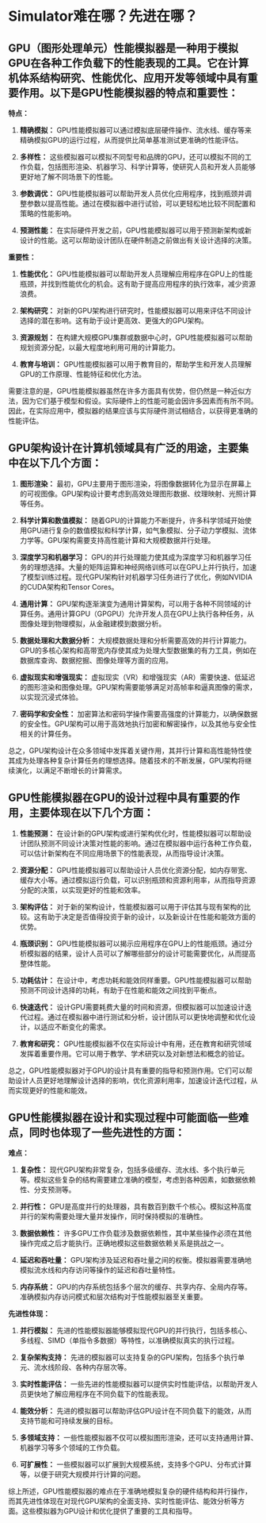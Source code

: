 # Simulator难在哪？先进在哪？

## GPU（图形处理单元）性能模拟器是一种用于模拟GPU在各种工作负载下的性能表现的工具。它在计算机体系结构研究、性能优化、应用开发等领域中具有重要作用。以下是GPU性能模拟器的特点和重要性：

**特点：**

1. **精确模拟：** GPU性能模拟器可以通过模拟底层硬件操作、流水线、缓存等来精确模拟GPU的运行过程，从而提供比简单基准测试更准确的性能评估。

2. **多样性：** 这些模拟器可以模拟不同型号和品牌的GPU，还可以模拟不同的工作负载，包括图形渲染、机器学习、科学计算等，使研究人员和开发人员能够更好地了解不同场景下的性能。

3. **参数调优：** GPU性能模拟器可以帮助开发人员优化应用程序，找到瓶颈并调整参数以提高性能。通过在模拟器中进行试验，可以更轻松地比较不同配置和策略的性能影响。

4. **预测性能：** 在实际硬件开发之前，GPU性能模拟器可以用于预测新架构或新设计的性能。这可以帮助设计团队在硬件制造之前做出有关设计选择的决策。

**重要性：**

1. **性能优化：** GPU性能模拟器可以帮助开发人员理解应用程序在GPU上的性能瓶颈，并找到性能优化的机会。这有助于提高应用程序的执行效率，减少资源浪费。

2. **架构研究：** 对新的GPU架构进行研究时，性能模拟器可以用来评估不同设计选择的潜在影响。这有助于设计更高效、更强大的GPU架构。

3. **资源规划：** 在构建大规模GPU集群或数据中心时，GPU性能模拟器可以帮助规划资源分配，以最大程度地利用可用的计算能力。

4. **教育与培训：** GPU性能模拟器可以用于教育目的，帮助学生和开发人员理解GPU的工作原理、性能特征和优化方法。

需要注意的是，GPU性能模拟器虽然在许多方面具有优势，但仍然是一种近似方法，因为它们基于模型和假设。实际硬件上的性能可能会因许多因素而有所不同。因此，在实际应用中，模拟器的结果应该与实际硬件测试相结合，以获得更准确的性能评估。

## GPU架构设计在计算机领域具有广泛的用途，主要集中在以下几个方面：

1. **图形渲染：** 最初，GPU主要用于图形渲染，将图像数据转化为显示在屏幕上的可视图像。GPU架构设计要考虑到高效处理图形数据、纹理映射、光照计算等任务。

2. **科学计算和数值模拟：** 随着GPU的计算能力不断提升，许多科学领域开始使用GPU进行复杂的数值模拟和科学计算，如气象模拟、分子动力学模拟、流体力学等。GPU架构需要支持高性能计算和大规模数据并行处理。

3. **深度学习和机器学习：** GPU的并行处理能力使其成为深度学习和机器学习任务的理想选择。大量的矩阵运算和神经网络训练可以在GPU上并行执行，加速了模型训练过程。现代GPU架构针对机器学习任务进行了优化，例如NVIDIA的CUDA架构和Tensor Cores。

4. **通用计算：** GPU架构逐渐演变为通用计算架构，可以用于各种不同领域的计算任务。通用计算GPU（GPGPU）允许开发人员在GPU上执行各种任务，从图像处理到物理模拟，从金融建模到数据分析。

5. **数据处理和大数据分析：** 大规模数据处理和分析需要高效的并行计算能力。GPU的多核心架构和高带宽内存使其成为处理大型数据集的有力工具，例如在数据库查询、数据挖掘、图像处理等方面的应用。

6. **虚拟现实和增强现实：** 虚拟现实（VR）和增强现实（AR）需要快速、低延迟的图形渲染和图像处理。GPU架构需要能够满足对高帧率和逼真图像的需求，以实现沉浸式体验。

7. **密码学和安全性：** 加密算法和密码学操作需要高强度的计算能力，以确保数据的安全性。GPU架构可以用于高效地执行加密和解密操作，以及其他与安全性相关的计算任务。

总之，GPU架构设计在众多领域中发挥着关键作用，其并行计算和高性能特性使其成为处理各种复杂计算任务的理想选择。随着技术的不断发展，GPU架构将继续演化，以满足不断增长的计算需求。

## GPU性能模拟器在GPU的设计过程中具有重要的作用，主要体现在以下几个方面：

1. **性能预测：** 在设计新的GPU架构或进行架构优化时，性能模拟器可以帮助设计团队预测不同设计决策对性能的影响。通过在模拟器中运行各种工作负载，可以估计新架构在不同应用场景下的性能表现，从而指导设计决策。

2. **资源分配：** GPU性能模拟器可以帮助设计人员优化资源分配，如内存带宽、缓存大小等。通过模拟运行负载，可以识别瓶颈和资源利用率，从而指导资源分配的决策，以实现更好的性能和效率。

3. **架构评估：** 对于新的架构设计，性能模拟器可以用于评估其与现有架构的比较。这有助于决定是否值得投资于新的设计，以及新设计在性能和能效方面的优势。

4. **瓶颈识别：** GPU性能模拟器可以揭示应用程序在GPU上的性能瓶颈。通过分析模拟器的结果，设计人员可以了解哪些部分的设计可能需要优化，从而提高整体性能。

5. **功耗估计：** 在设计中，考虑功耗和能效同样重要。GPU性能模拟器可以帮助预测不同设计选择的功耗，有助于在性能和能效之间找到平衡点。

6. **快速迭代：** 设计GPU需要耗费大量的时间和资源，但模拟器可以加速设计迭代过程。通过在模拟器中进行测试和分析，设计团队可以更快地调整和优化设计，以适应不断变化的需求。

7. **教育和研究：** GPU性能模拟器不仅在实际设计中有用，还在教育和研究领域发挥着重要作用。它可以用于教学、学术研究以及对新想法和概念的验证。

总之，GPU性能模拟器对于GPU的设计具有重要的指导和预测作用。它们可以帮助设计人员更好地理解设计选择的影响，优化资源利用率，加速设计迭代过程，从而实现更好的性能和能效。

## GPU性能模拟器在设计和实现过程中可能面临一些难点，同时也体现了一些先进性的方面：

**难点：**

1. **复杂性：** 现代GPU架构非常复杂，包括多级缓存、流水线、多个执行单元等。模拟这些复杂的结构需要建立准确的模型，考虑到各种因素，如数据依赖性、分支预测等。

2. **并行性：** GPU是高度并行的处理器，具有数百到数千个核心。模拟这种高度并行的架构需要处理大量并发操作，同时保持模拟的准确性。

3. **数据依赖性：** 许多GPU工作负载涉及数据依赖性，其中某些操作必须在其他操作完成之后才能执行。正确地模拟这些数据依赖关系是挑战之一。

4. **延迟和吞吐量：** GPU架构涉及延迟和吞吐量之间的权衡。模拟器需要准确地模拟流水线和内存访问等操作的延迟和吞吐量特性。

5. **内存系统：** GPU的内存系统包括多个层次的缓存、共享内存、全局内存等。准确模拟内存访问模式和层次结构对于性能模拟器至关重要。

**先进性体现：**

1. **并行模拟：** 先进的性能模拟器能够模拟现代GPU的并行执行，包括多核心、多线程、SIMD（单指令多数据）等特性，以准确模拟真实的执行过程。

2. **复杂架构支持：** 先进的模拟器可以支持复杂的GPU架构，包括多个执行单元、流水线阶段、各种内存层次等。

3. **实时性能评估：** 一些先进的性能模拟器可以提供实时性能评估，以帮助开发人员更快地了解应用程序在不同负载下的性能表现。

4. **能效分析：** 先进的模拟器可以帮助评估GPU设计在不同负载下的能效，从而支持节能和可持续发展的目标。

5. **多领域支持：** 一些性能模拟器不仅可以模拟图形渲染，还可以支持通用计算、机器学习等多个领域的工作负载。

6. **可扩展性：** 一些模拟器可以扩展到大规模系统，支持多个GPU、分布式计算等，以便于研究大规模并行计算的问题。

综上所述，GPU性能模拟器的难点在于准确地模拟复杂的硬件结构和并行操作，而其先进性体现在对现代GPU架构的全面支持、实时性能评估、能效分析等方面。这些模拟器为GPU设计和优化提供了重要的工具和指导。